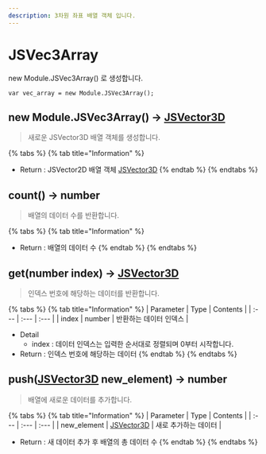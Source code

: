 ```yaml
---
description: 3차원 좌표 배열 객체 입니다.
---
```


# JSVec3Array

new Module.JSVec3Array\(\) 로 생성합니다.

```text
var vec_array = new Module.JSVec3Array();
```

## new Module.JSVec3Array\(\) → [JSVector3D](jsvector3d.md)

> 새로운 JSVector3D 배열 객체를 생성합니다.

{% tabs %}
{% tab title="Information" %}
* Return : JSVector2D 배열 객체 [JSVector3D](jsvector3d.md)
{% endtab %}
{% endtabs %}

## count\(\) → number

> 배열의 데이터 수를 반환합니다.

{% tabs %}
{% tab title="Information" %}
* Return : 배열의 데이터 수
{% endtab %}
{% endtabs %}

## get\(number index\) → [JSVector3D](jsvector3d.md)

> 인덱스 번호에 해당하는 데이터를 반환합니다.

{% tabs %}
{% tab title="Information" %}
| Parameter | Type | Contents |
| :--- | :--- | :--- |
| index | number | 반환하는 데이터 인덱스 |

* Detail
  * index : 데이터 인덱스는 입력한 순서대로 정렬되며 0부터 시작합니다.
* Return : 인덱스 번호에 해당하는 데이터
{% endtab %}
{% endtabs %}

## push\([JSVector3D](jsvector3d.md) new\_element\) → number

> 배열에 새로운 데이터를 추가합니다.

{% tabs %}
{% tab title="Information" %}
| Parameter | Type | Contents |
| :--- | :--- | :--- |
| new\_element | [JSVector3D](jsvector3d.md) | 새로 추가하는 데이터 |

* Return : 새 데이터 추가 후 배열의 총 데이터 수
{% endtab %}
{% endtabs %}

